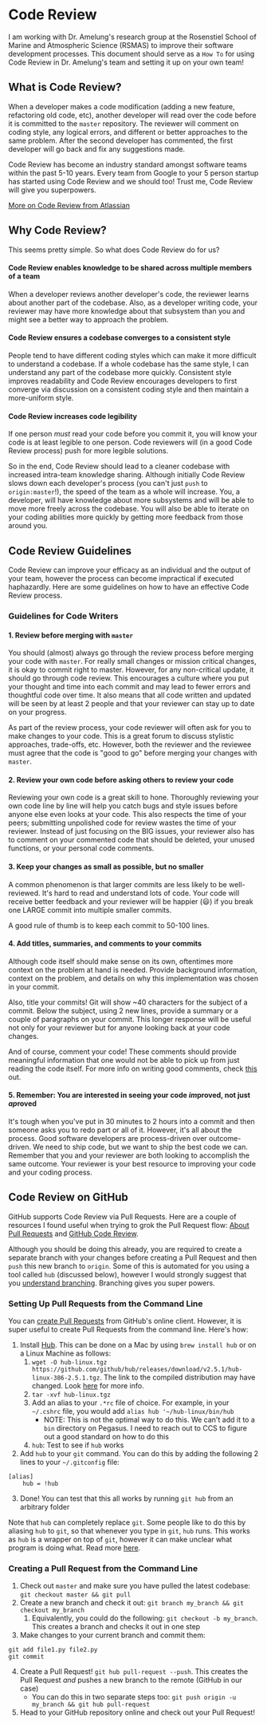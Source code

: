 # Code Review
I am working with Dr. Amelung's research group at the Rosenstiel School of Marine and Atmospheric Science (RSMAS) to improve their software development processes. This document should serve as a `How To` for using Code Review in Dr. Amelung's team and setting it up on your own team!

## What is Code Review?

When a developer makes a code modification (adding a new feature, refactoring old code, etc), another developer will read over the code before it is committed to the `master` repository. The reviewer will comment on coding style, any logical errors, and different or better approaches to the same problem. After the second developer has commented, the first developer will go back and fix any suggestions made. 

Code Review has become an industry standard amongst software teams within the past 5-10 years. Every team from Google to your 5 person startup has started using Code Review and we should too! Trust me, Code Review will give you superpowers.

[More on Code Review from Atlassian](https://www.atlassian.com/agile/software-development/code-reviews)

## Why Code Review?
This seems pretty simple. So what does Code Review do for us?

#### Code Review enables knowledge to be shared across multiple members of a team 
When a developer reviews another developer's code, the reviewer learns about another part of the codebase. Also, as a developer writing code, your reviewer may have more knowledge about that subsystem than you and might see a better way to approach the problem.

#### Code Review ensures a codebase converges to a consistent style
People tend to have different coding styles which can make it more difficult to understand a codebase. If a whole codebase has the same style, I can understand any part of the codebase more quickly. Consistent style improves readability and Code Review encourages developers to first converge via discussion on a consistent coding style and then maintain a more-uniform style.

#### Code Review increases code legibility 
If one person _must_ read your code before you commit it, you will know your code is at least legible to one person. Code reviewers will (in a good Code Review process) push for more legible solutions.

So in the end, Code Review should lead to a cleaner codebase with increased intra-team knowledge sharing. Although initially Code Review slows down each developer's process (you can't just `push` to `origin:master`!), the speed of the team as a whole will increase. You, a developer, will have knowledge about more subsystems and will be able to move more freely across the codebase. You will also be able to iterate on your coding abilities more quickly by getting more feedback from those around you.

## Code Review Guidelines
Code Review can improve your efficacy as an individual and the output of your team, however the process can become impractical if executed haphazardly. Here are some guidelines on how to have an effective Code Review process.

### Guidelines for Code Writers

#### 1. Review before merging with `master`
You should (almost) always go through the review process before merging your code with `master`. For really small changes or mission critical changes, it is okay to commit right to master. However, for any non-critical update, it should go through code review. This encourages a culture where you put your thought and time into each commit and may lead to fewer errors and thoughtful code over time. It also means that all code written and updated will be seen by at least 2 people and that your reviewer can stay up to date on your progress.

As part of the review process, your code reviewer will often ask for you to make changes to your code. This is a great forum to discuss stylistic approaches, trade-offs, etc. However, both the reviewer and the reviewee must agree that the code is "good to go" before merging your changes with `master`.

#### 2. Review your own code before asking others to review your code
Reviewing your own code is a great skill to hone. Thoroughly reviewing your own code line by line will help you catch bugs and style issues before anyone else even looks at your code. This also respects the time of your peers; submitting unpolished code for review wastes the time of your reviewer. Instead of just focusing on the BIG issues, your reviewer also has to comment on your commented code that should be deleted, your unused functions, or your personal code comments.

#### 3. Keep your changes as small as possible, but no smaller
A common phenomenon is that larger commits are less likely to be well-reviewed. It's hard to read and understand lots of code. Your code will receive better feedback and your reviewer will be happier (😃) if you break one LARGE commit into multiple smaller commits. 

A good rule of thumb is to keep each commit to 50-100 lines.

#### 4. Add titles, summaries, and comments to your commits
Although code itself should make sense on its own, oftentimes more context on the problem at hand is needed. Provide background information, context on the problem, and details on why this implementation was chosen in your commit. 

Also, title your commits! Git will show ~40 characters for the subject of a commit. Below the subject, using 2 new lines, provide a summary or a couple of paragraphs on your commit. This longer response will be useful not only for your reviewer but for anyone looking back at your code changes.

And of course, comment your code! These comments should provide meaningful information that one would not be able to pick up from just reading the code itself. For more info on writing good comments, check [this](https://blog.codinghorror.com/code-tells-you-how-comments-tell-you-why/) out.

#### 5. Remember: You are interested in seeing your code *im*proved, not just *ap*roved
It's tough when you've put in 30 minutes to 2 hours into a commit and then someone asks you to redo part or all of it. However, it's all about the process. Good software developers are process-driven over outcome-driven. We need to ship code, but we want to ship the best code we can. Remember that you and your reviewer are both looking to accomplish the same outcome. Your reviewer is your best resource to improving your code and your coding process.

## Code Review on GitHub
GitHub supports Code Review via Pull Requests. Here are a couple of resources I found useful when trying to grok the Pull Request flow: [About Pull Requests](https://help.github.com/articles/about-pull-requests/) and [GitHub Code Review](https://github.com/features/code-review/).

Although you should be doing this already, you are required to create a separate branch with your changes before creating a Pull Request and then `push` this new branch to `origin`. Some of this is automated for you using a tool called `hub` (discussed below), however I would strongly suggest that you [understand branching](https://git-scm.com/book/en/v2/Git-Branching-Basic-Branching-and-Merging). Branching gives you super powers.

### Setting Up Pull Requests from the Command Line
You can [create Pull Requests](https://services.github.com/on-demand/github-cli/open-pull-request-github) from GitHub's online client. However, it is super useful to create Pull Requests from the command line. Here's how:

1. Install [Hub](https://github.com/github/hub). This can be done on a Mac by using `brew install hub` or on a Linux Machine as follows:
	1. `wget -O hub-linux.tgz https://github.com/github/hub/releases/download/v2.5.1/hub-linux-386-2.5.1.tgz`. The link to the compiled distribution may have changed. Look [here](https://github.com/github/hub/releases) for more info.
	2. `tar -xvf hub-linux.tgz`
	3. Add an alias to your `.*rc` file of choice. For example, in your `~/.cshrc` file, you would add `alias hub '~/hub-linux/bin/hub`
		- NOTE: This is not the optimal way to do this. We can't add it to a `bin` directory on Pegasus. I need to reach out to CCS to figure out a good standard on how to do this
	4. `hub`: Test to see if `hub` works
2. Add `hub` to your `git` command. You can do this by adding the following 2 lines to your `~/.gitconfig` file:
```
[alias]
	hub = !hub
```
3. Done! You can test that this all works by running `git hub` from an arbitrary folder

Note that `hub` can completely replace `git`. Some people like to do this by aliasing `hub` to `git`, so that whenever you type in `git`, `hub` runs. This works as `hub` is a wrapper on top of `git`, however it can make unclear what program is doing what. Read more [here](https://news.ycombinator.com/item?id=14429450).

### Creating a Pull Request from the Command Line
1. Check out `master` and make sure you have pulled the latest codebase: `git checkout master && git pull`
2. Create a new branch and check it out: `git branch my_branch && git checkout my_branch`
	1. Equivalently, you could do the following: `git checkout -b my_branch`. This creates a branch and checks it out in one step
3. Make changes to your current branch and commit them: 
```
git add file1.py file2.py 
git commit 
```
4. Create a Pull Request! `git hub pull-request --push`. This creates the Pull Request *and* pushes a new branch to the remote (GitHub in our case)
	- You can do this in two separate steps too: `git push origin -u my_branch && git hub pull-request`
5. Head to your GitHub repository online and check out your Pull Request!
